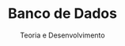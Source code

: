 ---
id: '978-8536533742'
title: 'Banco de Dados'
subtitle: 'Teoria e Desenvolvimento'
language: 'pt-BR'
status: 'Backlog'
coverPath: 'banco-de-dados'
edition: '2nd'
publishDate: '2020-11-24'
authors: ['William Perreira Alves']
---